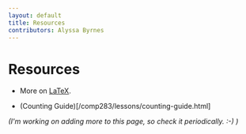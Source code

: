 ```yaml
---
layout: default
title: Resources
contributors: Alyssa Byrnes
---
```


# Resources

* More on [LaTeX](https://www.overleaf.com/learn/latex/Free_online_introduction_to_LaTeX_(part_1)). 

* (Counting Guide)[/comp283/lessons/counting-guide.html]

*(I'm working on adding more to this page, so check it periodically. :-) )*